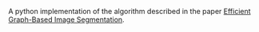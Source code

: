 A python implementation of the algorithm described in the paper [Efficient Graph-Based Image Segmentation](http://www.cs.brown.edu/~pff/segment/).


